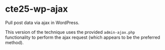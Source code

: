 cte25-wp-ajax
=============

Pull post data via ajax in WordPress.

This version of the technique uses the provided `admin-ajax.php` functionality to perform the ajax request (which appears to be the preferred method).
